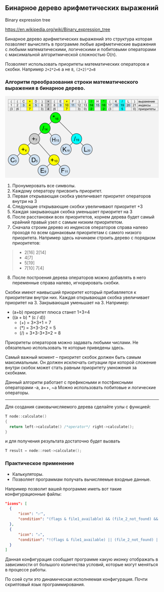 ## Бинарное дерево арифметических выражений

Binary expression tree

https://en.wikipedia.org/wiki/Binary_expression_tree

Бинарное дерево арифметических выражений это структура которая позволяет вычислять в программе любые арифметические выражения с любыми математическими, логическими и побитовыми операторами с максимальной алгоритмической сложностью O(n).

Позволяет использовать приоритеты математических операторов и скобки. Например `2+2*2=6` а не `8`, `(2+2)*2=8`

### Алгоритм преобразования строки математического выражения в бинарное дерево.

![Binary expression tree](pictures/btree.svg)

1. Пронумеровать все символы. 
2. Каждому оператору присвоить приоритет.
3. Первая открывающая скобка увеличивает приоритет операторов внутри на 3
4. Следующие открывающие скобки увеличивают приоритет +3
5. Каждая закрывающая скобка уменьшает приоритет на 3
6. После расстановки всех приоритетов, корнем дерева будет самый крайний правый узел с самым низким приоритетом.
7. Сначала строим дерево из индексов операторов справа налево проходя по всем одинаковым приоритетам с самого низкого приоритета.
Например здесь начинаем строить дерево с порядком приоритетов:
> - 2[16] 2[14]
> - 4[7]
> - 5[19]
> - 7[10] 7[4]
8. После построения дерева операторов можно добавлять в него переменные справа налево, игнорировать скобки.

Скобки имеют наивысший приоритет который прибавляется к приоритетам внутри них.
Каждая открывающая скобка увеличивает приоритет на 3. Закрывающая уменьшает на 3.
Например: 
 - (a+b) приоритет плюса станет 1+3=4
 - ((a + b) * (c / d))
   - (+) = 3+3+1 = 7
   - (*) = 3+3-3+2 = 5
   - (/) = 3+3-3+3+2 = 8

Приоритеты операторов можно задавать любыми числами. Не обязательно использовать те которые приведены здесь.

Самый важный момент – приоритет скобок должен быть самым максимальным. Он должен исключать ситуации при которой сложение внутри скобок может стать равным приоритету умножения за скобками.

Данный алгоритм работает с префиксными и постфиксными операторами -a, a++,  ~a
Можно использовать побитовые и логические операторы.

<hr>
Для создания самовычисляемого дерева сделайте узлы с функцией:

```cpp
T node::calculate()
{
  return left->calculate() /*operator*/ right->calculate();
}
```
и для получения результата достаточно будет вызвать
```cpp
T result = node::root->calculate();
```

### Практическое применение

- Калькуляторы.
- Позволяет программам получать вычисляемые входные данные.

Например позволит вашей программе иметь вот такие конфигурационные файлы:
```json
"icons": [
  {
      "icon": "✅",
      "condition": "(flags & file1_available) && (file_2_not_found) && !(flags & config_installed)"
  },
  {
      "icon": "⚠️",
      "condition": "!(flags & file1_available) || (file_2_not_found) || (flags & config_installed)"
  }
]
```
Данная конфигурация сообщает программе какую иконку отображать в зависимости от большого количества условий, которые могут меняться в процессе работы.

По соей сути это динамическая исполняемая конфигурация. Почти скриптовый язык программирования.

